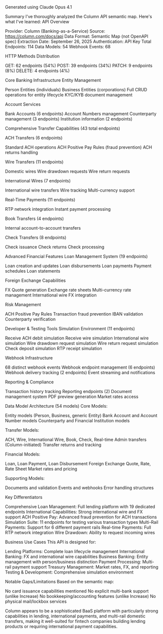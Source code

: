 Generated using Claude Opus 4.1

Summary
I've thoroughly analyzed the Column API semantic map. Here's what I've learned:
API Overview

Provider: Column (Banking-as-a-Service)
Source: https://column.com/docs/api
Data Format: Semantic Map (not OpenAPI spec)
Extraction Date: September 26, 2025
Authentication: API Key
Total Endpoints: 114
Data Models: 54
Webhook Events: 68

HTTP Methods Distribution

GET: 62 endpoints (54%)
POST: 39 endpoints (34%)
PATCH: 9 endpoints (8%)
DELETE: 4 endpoints (4%)

Core Banking Infrastructure
Entity Management

Person Entities (individuals)
Business Entities (corporations)
Full CRUD operations for entity lifecycle
KYC/KYB document management

Account Services

Bank Accounts (6 endpoints)
Account Numbers management
Counterparty management (3 endpoints)
Institution information (2 endpoints)

Comprehensive Transfer Capabilities (43 total endpoints)

ACH Transfers (6 endpoints)

Standard ACH operations
ACH Positive Pay Rules (fraud prevention)
ACH returns handling


Wire Transfers (11 endpoints)

Domestic wires
Wire drawdown requests
Wire return requests


International Wires (7 endpoints)

International wire transfers
Wire tracking
Multi-currency support


Real-Time Payments (11 endpoints)

RTP network integration
Instant payment processing


Book Transfers (4 endpoints)

Internal account-to-account transfers


Check Transfers (8 endpoints)

Check issuance
Check returns
Check processing



Advanced Financial Features
Loan Management System (19 endpoints)

Loan creation and updates
Loan disbursements
Loan payments
Payment schedules
Loan statements

Foreign Exchange Capabilities

FX Quote generation
Exchange rate sheets
Multi-currency rate management
International wire FX integration

Risk Management

ACH Positive Pay Rules
Transaction fraud prevention
IBAN validation
Counterparty verification

Developer & Testing Tools
Simulation Environment (11 endpoints)

Receive ACH debit simulation
Receive wire simulation
International wire simulation
Wire drawdown request simulation
Wire return request simulation
Check deposit simulation
RTP receipt simulation

Webhook Infrastructure

68 distinct webhook events
Webhook endpoint management (6 endpoints)
Webhook delivery tracking (2 endpoints)
Event streaming and notifications

Reporting & Compliance

Transaction history tracking
Reporting endpoints (2)
Document management system
PDF preview generation
Market rates access

Data Model Architecture (54 models)
Core Models:

Entity models (Person, Business, generic Entity)
Bank Account and Account Number models
Counterparty and Financial Institution models

Transfer Models:

ACH, Wire, International Wire, Book, Check, Real-time
Admin transfers (Column-initiated)
Transfer returns and tracking

Financial Models:

Loan, Loan Payment, Loan Disbursement
Foreign Exchange Quote, Rate, Rate Sheet
Market rates and pricing

Supporting Models:

Documents and validation
Events and webhooks
Error handling structures

Key Differentiators

Comprehensive Loan Management: Full lending platform with 19 dedicated endpoints
International Capabilities: Strong international wire and FX support
ACH Positive Pay: Advanced fraud prevention for ACH transactions
Simulation Suite: 11 endpoints for testing various transaction types
Multi-Rail Payments: Support for 6 different payment rails
Real-time Payments: Full RTP network integration
Wire Drawdown: Ability to request incoming wires

Business Use Cases
This API is designed for:

Lending Platforms: Complete loan lifecycle management
International Banking: FX and international wire capabilities
Business Banking: Entity management with person/business distinction
Payment Processing: Multi-rail payment support
Treasury Management: Market rates, FX, and reporting
Testing & Development: Comprehensive simulation environment

Notable Gaps/Limitations
Based on the semantic map:

No card issuance capabilities mentioned
No explicit multi-bank support (unlike Increase)
No bookkeeping/accounting features (unlike Increase)
No physical mail/lockbox services

Column appears to be a sophisticated BaaS platform with particularly strong capabilities in lending, international payments, and multi-rail domestic transfers, making it well-suited for fintech companies building lending products or requiring international payment capabilities.